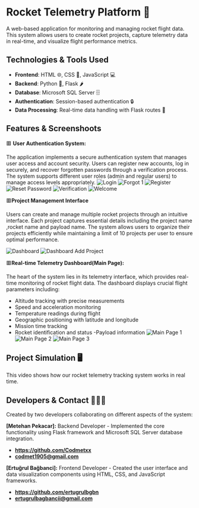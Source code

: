 # Rocket Telemetry Platform :rocket:
A web-based application for monitoring and managing rocket flight data. This system allows users to create rocket projects, capture telemetry data in real-time, and visualize flight performance metrics. 

## Technologies & Tools Used
- **Frontend**: HTML 🌐, CSS 🎨, JavaScript 💻
- **Backend**: Python 🐍, Flask 🌶️
- **Database**: Microsoft SQL Server 🗄️
- **Authentication**: Session-based authentication 🔒
- **Data Processing**: Real-time data handling with Flask routes 🚀
## Features & Screenshoots
:red_square: **User Authentication System:**

The application implements a secure authentication system that manages user access and account security. Users can register new accounts, log in securely, and recover forgotten passwords through a verification process. The system supports different user roles (admin and regular users) to manage access levels appropriately.
![Login](https://github.com/user-attachments/assets/0c8d6905-8435-4bc4-bb41-6699155f7b74)
![Forgot 1](https://github.com/user-attachments/assets/e27a8717-a5b2-47bc-b33c-5fd463565af8)
![Register](https://github.com/user-attachments/assets/98bfeb32-3a75-4ee6-8a4f-70ff41f8c0f3)
![Reset Password](https://github.com/user-attachments/assets/58d24c03-94d8-4091-adb5-28abc42824cf)
![Verification](https://github.com/user-attachments/assets/9521d49a-5dae-4f23-ae98-b64bbe687bc3)
![Welcome](https://github.com/user-attachments/assets/e4443f7b-cf40-4c38-8020-86b1619ba129)

:red_square:**Project Management Interface**

Users can create and manage multiple rocket projects through an intuitive interface. Each project captures essential details including the project name ,rocket name and payload name. The system allows users to organize their projects efficiently while maintaining a limit of 10 projects per user to ensure optimal performance.

![Dashboard](https://github.com/user-attachments/assets/ae208e22-10a6-4cea-95d0-bdb0465122fa)
![Dashboard Add Project](https://github.com/user-attachments/assets/df1ea889-d37d-4f80-a8a4-b3bddd13dbd5)

:red_square:**Real-time Telemetry Dashboard(Main Page):**

The heart of the system lies in its telemetry interface, which provides real-time monitoring of rocket flight data. The dashboard displays crucial flight parameters including:
- Altitude tracking with precise measurements
- Speed and acceleration monitoring
- Temperature readings during flight
- Geographic positioning with latitude and longitude
- Mission time tracking
- Rocket identification and status
-Payload information
![Main Page 1](https://github.com/user-attachments/assets/6f0ef1ed-caa0-43c2-9c45-21b1e8b3705f)
![Main Page 2](https://github.com/user-attachments/assets/a0bd733a-a397-4a0f-8e9e-d67c03ef69f7)
![Main Page 3](https://github.com/user-attachments/assets/c23a286a-bad2-4a9c-a565-0a99d13bb322)

## Project Simulation 🖥️
This video shows how our rocket telemetry tracking system works in real time.


## Developers & Contact 👩‍💻📞

Created by two developers collaborating on different aspects of the system:

 **[Metehan Pekacar]:**
Backend Developer - Implemented the core functionality using Flask framework and Microsoft SQL Server database integration.
- **https://github.com/Codmetxx**
- **codmet1905@gmail.com**


 **[Ertuğrul Bağbanci]:**
Frontend Developer - Created the user interface and data visualization components using HTML, CSS, and JavaScript frameworks.
- **https://github.com/ertugrulbgbn**
- **ertugrulbagbancii@gmail.com**















